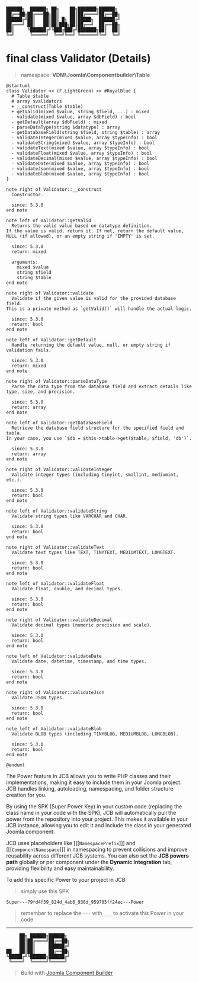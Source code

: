 ```
██████╗  ██████╗ ██╗    ██╗███████╗██████╗
██╔══██╗██╔═══██╗██║    ██║██╔════╝██╔══██╗
██████╔╝██║   ██║██║ █╗ ██║█████╗  ██████╔╝
██╔═══╝ ██║   ██║██║███╗██║██╔══╝  ██╔══██╗
██║     ╚██████╔╝╚███╔███╔╝███████╗██║  ██║
╚═╝      ╚═════╝  ╚══╝╚══╝ ╚══════╝╚═╝  ╚═╝
```
# final class Validator (Details)
> namespace: **VDM\Joomla\Componentbuilder\Table**

```uml
@startuml
class Validator << (F,LightGreen) >> #RoyalBlue {
  # Table $table
  # array $validators
  + __construct(Table $table)
  + getValid(mixed $value, string $field, ...) : mixed
  - validate(mixed $value, array $dbField) : bool
  - getDefault(array $dbField) : mixed
  - parseDataType(string $datatype) : array
  - getDatabaseField(string $field, string $table) : array
  - validateInteger(mixed $value, array $typeInfo) : bool
  - validateString(mixed $value, array $typeInfo) : bool
  - validateText(mixed $value, array $typeInfo) : bool
  - validateFloat(mixed $value, array $typeInfo) : bool
  - validateDecimal(mixed $value, array $typeInfo) : bool
  - validateDate(mixed $value, array $typeInfo) : bool
  - validateJson(mixed $value, array $typeInfo) : bool
  - validateBlob(mixed $value, array $typeInfo) : bool
}

note right of Validator::__construct
  Constructor.

  since: 5.3.0
end note

note left of Validator::getValid
  Returns the valid value based on datatype definition.
If the value is valid, return it. If not, return the default value,
NULL (if allowed), or an empty string if 'EMPTY' is set.

  since: 5.3.0
  return: mixed
  
  arguments:
    mixed $value
    string $field
    string $table
end note

note right of Validator::validate
  Validate if the given value is valid for the provided database field.
This is a private method as `getValid()` will handle the actual logic.

  since: 5.3.0
  return: bool
end note

note left of Validator::getDefault
  Handle returning the default value, null, or empty string if validation fails.

  since: 5.3.0
  return: mixed
end note

note right of Validator::parseDataType
  Parse the data type from the database field and extract details like type, size, and precision.

  since: 5.3.0
  return: array
end note

note left of Validator::getDatabaseField
  Retrieve the database field structure for the specified field and table.
In your case, you use `$db = $this->table->get($table, $field, 'db')`.

  since: 5.3.0
  return: array
end note

note right of Validator::validateInteger
  Validate integer types (including tinyint, smallint, mediumint, etc.).

  since: 5.3.0
  return: bool
end note

note left of Validator::validateString
  Validate string types like VARCHAR and CHAR.

  since: 5.3.0
  return: bool
end note

note right of Validator::validateText
  Validate text types like TEXT, TINYTEXT, MEDIUMTEXT, LONGTEXT.

  since: 5.3.0
  return: bool
end note

note left of Validator::validateFloat
  Validate float, double, and decimal types.

  since: 5.3.0
  return: bool
end note

note right of Validator::validateDecimal
  Validate decimal types (numeric precision and scale).

  since: 5.3.0
  return: bool
end note

note left of Validator::validateDate
  Validate date, datetime, timestamp, and time types.

  since: 5.3.0
  return: bool
end note

note right of Validator::validateJson
  Validate JSON types.

  since: 5.3.0
  return: bool
end note

note left of Validator::validateBlob
  Validate BLOB types (including TINYBLOB, MEDIUMBLOB, LONGBLOB).

  since: 5.3.0
  return: bool
end note
 
@enduml
```

The Power feature in JCB allows you to write PHP classes and their implementations, making it easy to include them in your Joomla project. JCB handles linking, autoloading, namespacing, and folder structure creation for you.

By using the SPK (Super Power Key) in your custom code (replacing the class name in your code with the SPK), JCB will automatically pull the power from the repository into your project. This makes it available in your JCB instance, allowing you to edit it and include the class in your generated Joomla component.

JCB uses placeholders like [[[`NamespacePrefix`]]] and [[[`ComponentNamespace`]]] in namespacing to prevent collisions and improve reusability across different JCB systems. You can also set the **JCB powers path** globally or per component under the **Dynamic Integration** tab, providing flexibility and easy maintainability.

To add this specific Power to your project in JCB:

> simply use this SPK
```
Super---79fd4f39_824d_4ab6_936d_959705ff24ec---Power
```
> remember to replace the `---` with `___` to activate this Power in your code

---
```
     ██╗ ██████╗██████╗
     ██║██╔════╝██╔══██╗
     ██║██║     ██████╔╝
██   ██║██║     ██╔══██╗
╚█████╔╝╚██████╗██████╔╝
 ╚════╝  ╚═════╝╚═════╝
```
> Build with [Joomla Component Builder](https://git.vdm.dev/joomla/Component-Builder)

